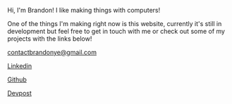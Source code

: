 Hi, I'm Brandon! I like making things with computers!


One of the things I'm making right now is this website, currently it's still in development but feel free to get in touch with me or check out some of my projects with the links below!

contactbrandonye@gmail.com

[Linkedin](https://www.linkedin.com/in/brandonye/)

[Github](https://github.com/yebrandon)

[Devpost](https://devpost.com/brandonye)
